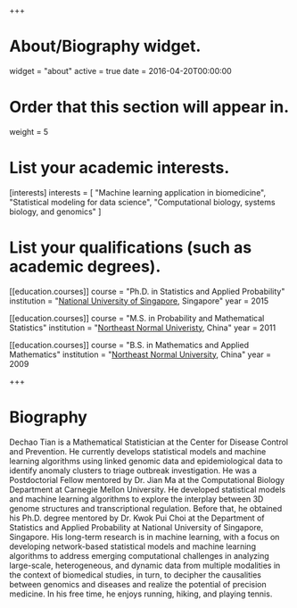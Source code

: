 +++
# About/Biography widget.
widget = "about"
active = true
date = 2016-04-20T00:00:00

# Order that this section will appear in.
weight = 5

# List your academic interests.
[interests]
  interests = [
    "Machine learning application in biomedicine",
    "Statistical modeling for data science",
    "Computational biology, systems biology, and genomics"
  ]

# List your qualifications (such as academic degrees).
[[education.courses]]
  course = "Ph.D. in Statistics and Applied Probability"
  institution = "[National University of Singapore](https://www.stat.nus.edu.sg), Singapore"
  year = 2015

[[education.courses]]
  course = "M.S. in Probability and Mathematical Statistics"
  institution = "[Northeast Normal Univeristy](http://math.nenu.edu.cn), China"
  year = 2011

[[education.courses]]
  course = "B.S. in Mathematics and Applied Mathematics"
  institution = "[Northeast Normal University](http://math.nenu.edu.cn), China"
  year = 2009
 
+++

# Biography
Dechao Tian is a Mathematical Statistician at the Center for Disease Control and Prevention.
He currently develops statistical models and machine learning algorithms using linked genomic data and epidemiological data to identify anomaly clusters to triage outbreak investigation.
He was a Postdoctorial Fellow mentored by Dr. Jian Ma at the Computational Biology Department at Carnegie Mellon University. He developed statistical models and machine learning algorithms to explore the interplay between 3D genome structures and transcriptional regulation.
Before that, he obtained his Ph.D. degree mentored by Dr. Kwok Pui Choi at the Department of Statistics and Applied Probability at National University of Singapore, Singapore.
His long-term research is in machine learning, with a focus on developing network-based statistical models and machine learning algorithms to 
address emerging computational challenges in analyzing large-scale, heterogeneous, and dynamic data from multiple modalities in the context of biomedical studies, in turn, to decipher the causalities between genomics and diseases and realize the potential of precision medicine.
In his free time, he enjoys running, hiking, and playing tennis.
